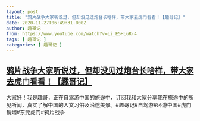 ```yaml
---
layout: post
title: "鸦片战争大家听说过，但却没见过炮台长啥样，带大家去虎门看看！【趣哥记】"
date: 2020-11-27T06:49:31.000Z
author: 趣哥记
from: https://www.youtube.com/watch?v=Li_E5HLuR-4
tags: [ 趣哥记 ]
categories: [ 趣哥记 ]
---
```

<!--1606459771000-->
[鸦片战争大家听说过，但却没见过炮台长啥样，带大家去虎门看看！【趣哥记】](https://www.youtube.com/watch?v=Li_E5HLuR-4)
------

<div>
大家好！我是趣哥，正在自驾游中国的旅途中，订阅我和大家分享我在旅途中的所见所闻，真实了解中国的人文习俗及沿途美景。#趣哥记#自驾游#环游中国#虎门销烟#东莞虎门#鸦片战争
</div>
